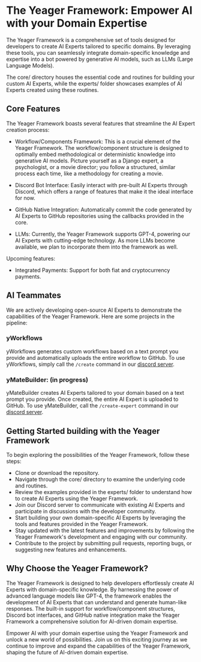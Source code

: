 # The Yeager Framework: Empower AI with your Domain Expertise
The Yeager Framework is a comprehensive set of tools designed for developers to create AI Experts tailored to specific domains. By leveraging these tools, you can seamlessly integrate domain-specific knowledge and expertise into a bot powered by generative AI models, such as LLMs (Large Language Models).

The core/ directory houses the essential code and routines for building your custom AI Experts, while the experts/ folder showcases examples of AI Experts created using these routines.

## Core Features
The Yeager Framework boasts several features that streamline the AI Expert creation process:

- Workflow/Components Framework: This is a crucial element of the Yeager Framework. The workflow/component structure is designed to optimally embed methodological or deterministic knowledge into generative AI models. Picture yourself as a Django expert, a psychologist, or a movie director; you follow a structured, similar process each time, like a methodology for creating a movie.

- Discord Bot Interface: Easily interact with pre-built AI Experts through Discord, which offers a range of features that make it the ideal interface for now.

- GitHub Native Integration: Automatically commit the code generated by AI Experts to GitHub repositories using the callbacks provided in the core.

- LLMs: Currently, the Yeager Framework supports GPT-4, powering our AI Experts with cutting-edge technology. As more LLMs become available, we plan to incorporate them into the framework as well.

Upcoming features:

- Integrated Payments: Support for both fiat and cryptocurrency payments.

## AI Teammates
We are actively developing open-source AI Experts to demonstrate the capabilities of the Yeager Framework. Here are some projects in the pipeline:
### yWorkflows
yWorkflows generates custom workflows based on a text prompt you provide and automatically uploads the entire workflow to GitHub. To use yWorkflows, simply call the `/create` command in our [discord server](https://discord.com/invite/VpfmXEMN66).
### yMateBuilder: (in progress) 
yMateBuilder creates AI Experts tailored to your domain based on a text prompt you provide. Once created, the entire AI Expert is uploaded to GitHub. To use yMateBuilder, call the `/create-expert` command in our [discord server](https://discord.com/invite/VpfmXEMN66).

## Getting Started building with the Yeager Framework
To begin exploring the possibilities of the Yeager Framework, follow these steps:
- Clone or download the repository.
- Navigate through the core/ directory to examine the underlying code and routines.
- Review the examples provided in the experts/ folder to understand how to create AI Experts using the Yeager Framework.
- Join our Discord server to communicate with existing AI Experts and participate in discussions with the developer community.
- Start building your own domain-specific AI Experts by leveraging the tools and features provided in the Yeager Framework.
- Stay updated with the latest features and improvements by following the Yeager Framework's development and engaging with our community.
- Contribute to the project by submitting pull requests, reporting bugs, or suggesting new features and enhancements.

## Why Choose the Yeager Framework?
The Yeager Framework is designed to help developers effortlessly create AI Experts with domain-specific knowledge. By harnessing the power of advanced language models like GPT-4, the framework enables the development of AI Experts that can understand and generate human-like responses. The built-in support for workflow/component structures, Discord bot interfaces, and GitHub native integration make the Yeager Framework a comprehensive solution for AI-driven domain expertise.

Empower AI with your domain expertise using the Yeager Framework and unlock a new world of possibilities. Join us on this exciting journey as we continue to improve and expand the capabilities of the Yeager Framework, shaping the future of AI-driven domain expertise.